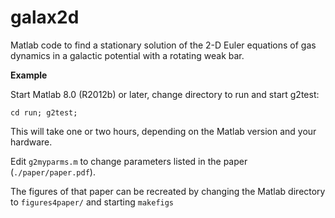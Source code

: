 <h1>galax2d</h1>

Matlab code to find a stationary solution of the 2-D Euler equations of gas dynamics in a galactic potential with a rotating weak bar.

<b>Example</b>

Start Matlab 8.0 (R2012b) or later, change directory to run and start g2test:
```
cd run; g2test;
```
This will take one or two hours, depending on the Matlab version and your hardware.

Edit ```g2myparms.m``` to change parameters listed in the paper (```./paper/paper.pdf```).

The figures of that paper can be recreated by changing the Matlab directory to ```figures4paper/``` and starting ```makefigs```


